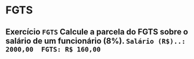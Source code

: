 # FGTS
## Exercício `FGTS`  Calcule a parcela do FGTS sobre o salário de um funcionário (8%).  ``` Salário (R$)..: 2000,00  FGTS: R$ 160,00 ```
